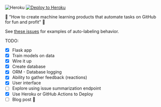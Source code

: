 ![Heroku](https://heroku-badge.herokuapp.com/?app=fathomless-forest-27162) [![Deploy to Heroku](https://www.herokucdn.com/deploy/button.png)](https://heroku.com/deploy)

:construction: "How to create machine learning products that automate tasks on GitHub for fun and profit" :construction:

See [these issues](https://github.com/hamelsmu/example-github-app/issues) for examples of auto-labeling behavior.

TODO: 
- [x] Flask app
- [x] Train models on data
- [x] Wire it up
- [x] Create database
- [x] ORM - Database logging
- [x] Ability to gather feedback (reactions)
- [x] User interface
- [ ] Explore using issue summarization endpoint
- [x] Use Heroku or GitHub Actions to Deploy
- [ ] Blog post :rocket: